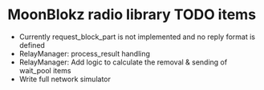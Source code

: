# MoonBlokz radio library TODO items

- Currently request_block_part is not implemented and no reply format is defined
- RelayManager: process_result handling
- RelayManager: Add logic to calculate the removal & sending of wait_pool items
- Write full network simulator
